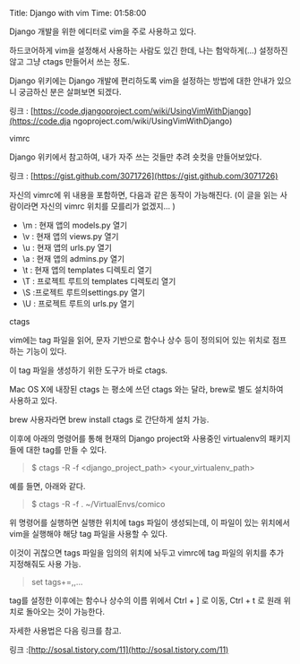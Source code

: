 Title: Django with vim
Time: 01:58:00

Django 개발을 위한 에디터로 vim을 주로 사용하고 있다.

하드코어하게 vim을 설정해서 사용하는 사람도 있긴 한데, 나는 험악하게(...) 설정하진 않고 그냥 ctags 만들어서 쓰는 정도.

  

Django 위키에는 Django 개발에 편리하도록 vim을 설정하는 방법에 대한 안내가 있으니 궁금하신 분은 살펴보면 되겠다.

링크 : [https://code.djangoproject.com/wiki/UsingVimWithDjango](https://code.dja
ngoproject.com/wiki/UsingVimWithDjango)

  

  

vimrc

  

Django 위키에서 참고하여, 내가 자주 쓰는 것들만 추려 숏컷을 만들어보았다.

링크 : [https://gist.github.com/3071726](https://gist.github.com/3071726)

  

자신의 vimrc에 위 내용을 포함하면, 다음과 같은 동작이 가능해진다. (이 글을 읽는 사람이라면 자신의 vimrc 위치를 모를리가
없겠지... )

  * \m : 현재 앱의 models.py 열기
  * \v : 현재 앱의 views.py 열기
  * \u : 현재 앱의 urls.py 열기
  * \a : 현재 앱의 admins.py 열기
  * \t : 현재 앱의 templates 디렉토리 열기
  * \T : 프로젝트 루트의 templates 디렉토리 열기
  * \S :프로젝트 루트의settings.py 열기
  * \U : 프로젝트 루트의 urls.py 열기

  

  

  

ctags

  

vim에는 tag 파일을 읽어, 문자 기반으로 함수나 상수 등이 정의되어 있는 위치로 점프하는 기능이 있다.

이 tag 파일을 생성하기 위한 도구가 바로 ctags.

  

Mac OS X에 내장된 ctags 는 평소에 쓰던 ctags 와는 달라, brew로 별도 설치하여 사용하고 있다.

brew 사용자라면 brew install ctags 로 간단하게 설치 가능.

  

이후에 아래의 명령어를 통해 현재의 Django project와 사용중인 virtualenv의 패키지들에 대한 tag를 만들 수 있다.

> $ ctags -R -f <django_project_path> <your_virtualenv_path>

예를 들면, 아래와 같다.

> $ ctags -R -f . ~/VirtualEnvs/comico

위 명령어를 실행하면 실행한 위치에 tags 파일이 생성되는데, 이 파일이 있는 위치에서 vim을 실행해야 해당 tag 파일을 사용할 수
있다.

이것이 귀찮으면 tags 파일을 임의의 위치에 놔두고 vimrc에 tag 파일의 위치를 추가 지정해줘도 사용 가능.

> set tags+=<tag file1>,<tag file2>,...

tag를 설정한 이후에는 함수나 상수의 이름 위에서 Ctrl + ] 로 이동, Ctrl + t 로 원래 위치로 돌아오는 것이 가능한다.

자세한 사용법은 다음 링크를 참고.

링크 :[http://sosal.tistory.com/11](http://sosal.tistory.com/11)

  

